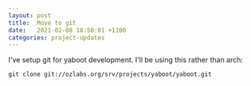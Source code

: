 ```yaml
---
layout: post
title:  Move to git
date:   2021-02-08 18:50:01 +1100
categories: project-updates
---
```

I've setup git for yaboot development. I'll be using this rather than arch:


    git clone git://ozlabs.org/srv/projects/yaboot/yaboot.git
